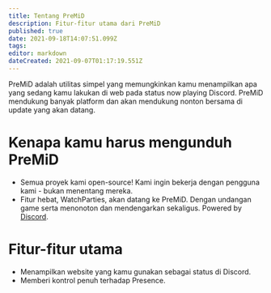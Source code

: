 ```yaml
---
title: Tentang PreMiD
description: Fitur-fitur utama dari PreMiD
published: true
date: 2021-09-18T14:07:51.099Z
tags:
editor: markdown
dateCreated: 2021-09-07T01:17:19.551Z
---
```


PreMiD adalah utilitas simpel yang memungkinkan kamu menampilkan apa yang sedang kamu lakukan di web pada status now playing Discord. PreMiD mendukung banyak platform dan akan mendukung nonton bersama di update yang akan datang.

# Kenapa kamu harus mengunduh PreMiD
- Semua proyek kami open-source! Kami ingin bekerja dengan pengguna kami - bukan menentang mereka.
- Fitur hebat, WatchParties, akan datang ke PreMiD. Dengan undangan game serta menonoton dan mendengarkan sekaligus. Powered by[ Discord](https://discordapp.com/).

# Fitur-fitur utama
- Menampilkan website yang kamu gunakan sebagai status di Discord.
- Memberi kontrol penuh terhadap Presence.